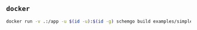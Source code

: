 ## `docker`

```bash
docker run -v .:/app -u $(id -u):$(id -g) schemgo build examples/simple.schemgo -o simple.svg
```
